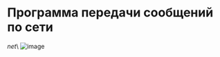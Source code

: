 # Программа передачи сообщений по сети
*net*\\
![image](https://github.com/raduma142/net/assets/69161202/bbaaf4a1-d4db-4161-8fac-b34e459640fa)
